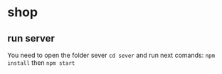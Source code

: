 # shop
## run server
You need to open the folder sever ```cd sever``` and run next comands:
```npm install```
then
```npm start```
